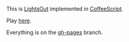 This is [LightsOut](http://en.wikipedia.org/wiki/Lights_Out_(game)) implemented in [CoffeeScript](http://jashkenas.github.com/coffee-script/).

Play [here](http://mpartel.github.com/lightsout-coffeescript/).

Everything is on the [gh-pages](https://github.com/mpartel/lightsout-coffeescript/tree/gh-pages) branch.
